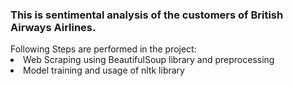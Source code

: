 <h3>This is sentimental analysis of the customers of British Airways Airlines. </h3>
Following Steps are performed in the project:
<li>Web Scraping using BeautifulSoup library and preprocessing </li>
<li>Model training and usage of nltk library</li>
